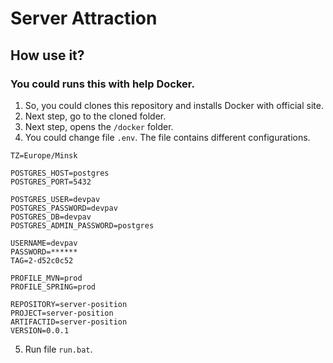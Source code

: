 # Server Attraction

## How use it?

### You could runs this with help Docker.
1. So, you could clones this repository and installs Docker with official site.
2. Next step, go to the cloned folder. 
3. Next step, opens the `/docker` folder.
4. You could change file `.env`. The file contains different configurations.

```
TZ=Europe/Minsk

POSTGRES_HOST=postgres
POSTGRES_PORT=5432

POSTGRES_USER=devpav
POSTGRES_PASSWORD=devpav
POSTGRES_DB=devpav
POSTGRES_ADMIN_PASSWORD=postgres

USERNAME=devpav
PASSWORD=******
TAG=2-d52c0c52

PROFILE_MVN=prod
PROFILE_SPRING=prod

REPOSITORY=server-position
PROJECT=server-position
ARTIFACTID=server-position
VERSION=0.0.1
```

5. Run file `run.bat`.


